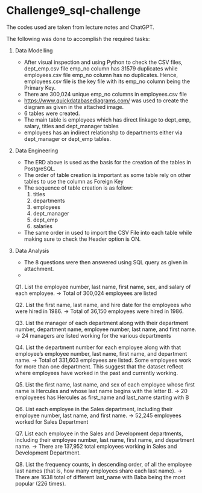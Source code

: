 # Challenge9_sql-challenge

The codes used are taken from lecture notes and ChatGPT.

The following was done to accomplish the required tasks:
1. Data Modelling
   - After visual inspection and using Python to check the CSV files, dept_emp.csv file emp_no column has 31579 duplicates
     while employees.csv file emp_no column has no duplicates.  Hence, employees.csv file is the key file with its emp_no column
     being the Primary Key.
   - There are 300,024 unique emp_no columns in employees.csv file
   - https://www.quickdatabasediagrams.com/ was used to create the diagram as given in the attached image.
   - 6 tables were created.  
   - The main table is employees which has direct linkage to dept_emp, salary, titles and dept_manager tables
   - employees has an indirect relationshp to departments either via dept_manager or dept_emp tables.


2. Data Engineering
   - The ERD above is used as the basis for the creation of the tables in PostgreSQL.
   - The order of table creation is important as some table rely on other tables to use the column as Foreign Key
   - The sequence of table creation is as follow:
     1.  titles
     2. departments
     3. employees
     4. dept_manager
     5. dept_emp
     6. salaries
   - The same order in used to import the CSV File into each table while making sure to check the Header option is ON.


3. Data Analysis
   - The 8 questions were then answered using SQL query as given in attachment.
   - 
   Q1. List the employee number, last name, first name, sex, and salary of each employee.
       -> Total of 300,024 employees are listed

   Q2. List the first name, last name, and hire date for the employees who were hired in 1986.
       -> Total of 36,150 employees were hired in 1986.

   Q3. List the manager of each department along with their department number, department name, 
       employee number, last name, and first name.
       -> 24 managers are listed working for the various departments

   Q4. List the department number for each employee along with that employee’s employee number, 
       last name, first name, and department name.
       -> Total of 331,603 employees are listed.  Some employees work for more than one department.
          This suggest that the dataset reflect where employees have worked in the past and currently working.

   Q5. List the first name, last name, and sex of each employee whose first name is Hercules and 
       whose last name begins with the letter B.
       -> 20 employeees has Hercules as first_name and last_name starting with B

   Q6. List each employee in the Sales department, including their employee number, last name, and first name.
       -> 52,245 employees worked for Sales Department

   Q7. List each employee in the Sales and Development departments, including their employee number, 
       last name, first name, and department name.
       -> There are 137,952 total employees working in Sales and Development Department.

   Q8. List the frequency counts, in descending order, of all the employee last names 
       (that is, how many employees share each last name).
      -> There are 1638 total of different last_name with Baba being the most popular (226 times).
